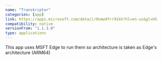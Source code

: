 ```yaml
---
name: "Transkriptor"
categories: [app]
link: https://apps.microsoft.com/detail/9nmw9frr91kh?hl=en-us&gl=US
compatibility: native
versionFrom: "1.1.3.0"
type: applications
---
```


This app uses MSFT Edge to run them so architecture is taken as Edge's architecture (ARM64)